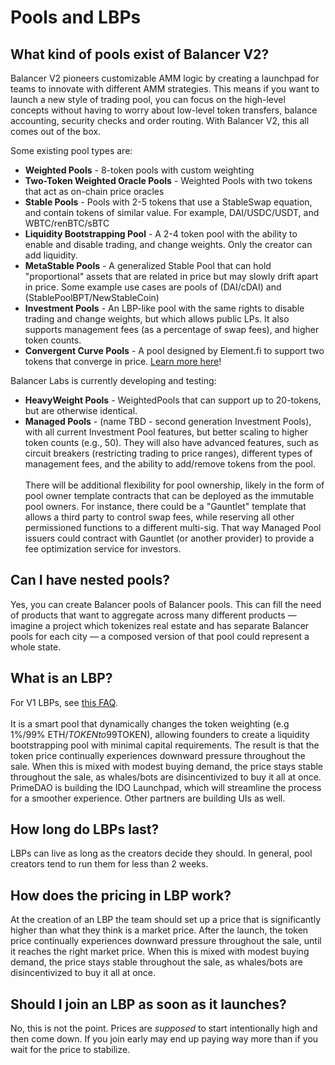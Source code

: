 # Pools and LBPs

## What kind of pools exist of Balancer V2?

Balancer V2 pioneers customizable AMM logic by creating a launchpad for teams to innovate with different AMM strategies. This means if you want to launch a new style of trading pool, you can focus on the high-level concepts without having to worry about low-level token transfers, balance accounting, security checks and order routing. With Balancer V2, this all comes out of the box.

Some existing pool types are:

* **Weighted Pools** - 8-token pools with custom weighting
* **Two-Token Weighted Oracle Pools** - Weighted Pools with two tokens that act as on-chain price oracles
* **Stable Pools** - Pools with 2-5 tokens that use a StableSwap equation, and contain tokens of similar value. For example, DAI/USDC/USDT, and WBTC/renBTC/sBTC
* **Liquidity Bootstrapping Pool** - A 2-4 token pool with the ability to enable and disable trading, and change weights. Only the creator can add liquidity.
* **MetaStable Pools** - A generalized Stable Pool that can hold "proportional" assets that are related in price but may slowly drift apart in price. Some example use cases are pools of (DAI/cDAI) and (StablePoolBPT/NewStableCoin)
* **Investment Pools** - An LBP-like pool with the same rights to disable trading and change weights, but which allows public LPs. It also supports management fees (as a percentage of swap fees), and higher token counts.
* **Convergent Curve Pools** - A pool designed by Element.fi to support two tokens that converge in price. [Learn more here](https://docs.element.fi/developers/element-smart-contracts/custom-balancer-curve/convergent-curve-pool)!

Balancer Labs is currently developing and testing:

* **HeavyWeight Pools** - WeightedPools that can support up to 20-tokens, but are otherwise identical.
* **Managed Pools** - (name TBD - second generation Investment Pools), with all current Investment Pool features, but better scaling to higher token counts (e.g., 50). They will also have advanced features, such as circuit breakers (restricting trading to price ranges), different types of management fees, and the ability to add/remove tokens from the pool.\
  \
  There will be additional flexibility for pool ownership, likely in the form of pool owner template contracts that can be deployed as the immutable pool owners. For instance, there could be a "Gauntlet" template that allows a third party to control swap fees, while reserving all other permissioned functions to a different multi-sig. That way Managed Pool issuers could contract with Gauntlet (or another provider) to provide a fee optimization service for investors.

## Can I have nested pools?

Yes, you can create Balancer pools of Balancer pools. This can fill the need of products that want to aggregate across many different products — imagine a project which tokenizes real estate and has separate Balancer pools for each city — a composed version of that pool could represent a whole state.

## What is an LBP?

For V1 LBPs, see [this FAQ](https://docs.balancer.fi/v/v1/smart-contracts/smart-pools/liquidity-bootstrapping-faq). \
\
It is a smart pool that dynamically changes the token weighting (e.g 1%/99% ETH/$TOKEN to 99%/1% ETH/$TOKEN), allowing founders to create a liquidity bootstrapping pool with minimal capital requirements. The result is that the token price continually experiences downward pressure throughout the sale. When this is mixed with modest buying demand, the price stays stable throughout the sale, as whales/bots are disincentivized to buy it all at once. PrimeDAO is building the IDO Launchpad, which will streamline the process for a smoother experience. Other partners are building UIs as well.

## How long do LBPs last?

LBPs can live as long as the creators decide they should. In general, pool creators tend to run them for less than 2 weeks.

## How does the pricing in LBP work?

At the creation of an LBP the team should set up a price that is significantly higher than what they think is a market price. After the launch, the token price continually experiences downward pressure throughout the sale, until it reaches the right market price. When this is mixed with modest buying demand, the price stays stable throughout the sale, as whales/bots are disincentivized to buy it all at once.

## Should I join an LBP as soon as it launches?

No, this is not the point. Prices are _supposed_ to start intentionally high and then come down. If you join early may end up paying way more than if you wait for the price to stabilize.
